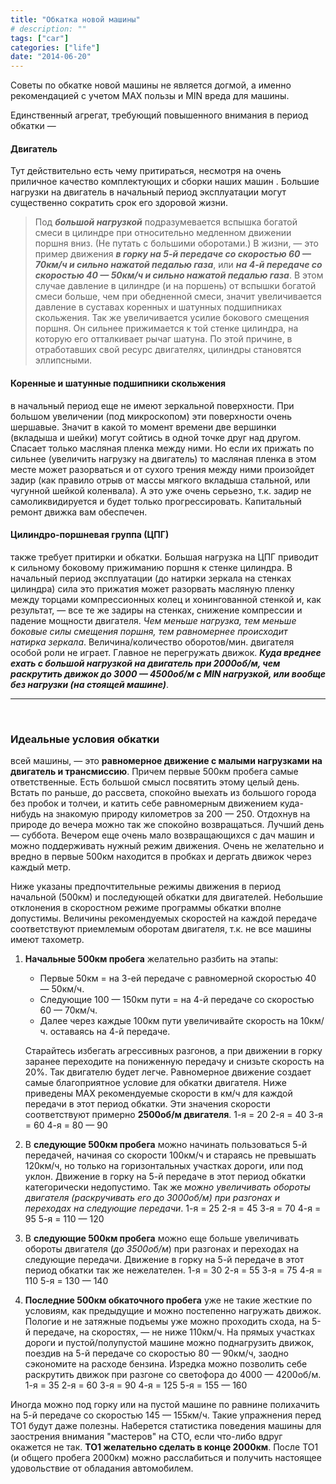 ```yaml
---
title: "Обкатка новой машины"
# description: ""
tags: ["car"]
categories: ["life"]
date: "2014-06-20"
---
```


Советы по обкатке новой машины не является догмой, а именно рекомендацией с учетом МАХ пользы и MIN вреда для машины.
<!-- Read more -->

Единственный агрегат, требующий повышенного внимания в период обкатки —
#### Двигатель
Тут действительно есть чему притираться, несмотря на очень приличное качество комплектующих и сборки наших машин . Большие нагрузки на двигатель в начальный период эксплуатации могут существенно сократить срок его здоровой жизни.

> Под ***большой нагрузкой*** подразумевается вспышка богатой смеси в цилиндре при относительно медленном движении поршня вниз. (Не путать с большими оборотами.) В жизни, — это пример движения ***в горку на 5-й передаче со скоростью 60 — 70км/ч и сильно нажатой педалью газа***, или ***на 4-й передаче со скоростью 40 — 50км/ч и сильно нажатой педалью газа***. В этом случае давление в цилиндре (и на поршень) от вспышки богатой смеси больше, чем при обедненной смеси, значит увеличивается давление в суставах коренных и шатунных подшипниках скольжения. Так же увеличивается усилие бокового смещения поршня. Он сильнее прижимается к той стенке цилиндра, на которую его отталкивает рычаг шатуна. По этой причине, в отработавших свой ресурс двигателях, цилиндры становятся эллипсными.

#### Коренные и шатунные подшипники скольжения
в начальный период еще не имеют зеркальной поверхности.
При большом увеличении (под микроскопом) эти поверхности очень шершавые. Значит в какой то момент времени две вершинки (вкладыша и шейки) могут сойтись в одной точке друг над другом. Спасает только масляная пленка между ними. Но если их прижать по сильнее (увеличить нагрузку на двигатель) то масляная пленка в этом месте может разорваться и от сухого трения между ними произойдет задир (как правило отрыв от массы мягкого вкладыша стальной, или чугунной шейкой коленвала). А это уже очень серьезно, т.к. задир не самоликвидируется и будет только прогрессировать. Капитальный ремонт движка вам обеспечен.

#### Цилиндро-поршневая группа (ЦПГ)
также требует притирки и обкатки.
Большая нагрузка на ЦПГ приводит к сильному боковому прижиманию поршня к стенке цилиндра. В начальный период эксплуатации (до натирки зеркала на стенках цилиндра) сила это прижатия может разорвать масляную пленку между торцами компрессионных колец и хонингованной стенкой и, как результат, — все те же задиры на стенках, снижение компрессии и падение мощности двигателя. *Чем меньше нагрузка, тем меньше боковые силы смещения поршня, тем равномернее происходит натирка зеркала*. Величина/количество оборотов/мин. двигателя особой роли не играет. Главное не перегружать движок. ***Куда вреднее ехать с большой нагрузкой на двигатель при 2000об/м, чем раскрутить движок до 3000 — 4500об/м с MIN нагрузкой, или вообще без нагрузки (на стоящей машине)***.

---
<br>

### Идеальные условия обкатки
всей машины, — это **равномерное движение с малыми нагрузками на двигатель и трансмиссию**.
Причем первые 500км пробега самые ответственные. Есть большой смысл посвятить этому целый день. Встать по раньше, до рассвета, спокойно выехать из большого города без пробок и толчеи, и катить себе равномерным движением куда-нибудь на знакомую природу километров за 200 — 250. Отдохнув на природе до вечера можно так же спокойно возвращаться. Лучший день — суббота. Вечером еще очень мало возвращающихся с дач машин и можно поддерживать нужный режим движения. Очень не желательно и вредно в первые 500км находится в пробках и дергать движок через каждый метр.

Ниже указаны предпочтительные режимы движения в период начальной (500км) и последующей обкатки для двигателей. Небольшие отклонения в скоростном режиме программы обкатки вполне допустимы. Величины рекомендуемых скоростей на каждой передаче соответствуют приемлемым оборотам двигателя, т.к. не все машины имеют тахометр.

1. **Начальные 500км пробега** желательно разбить на этапы:
	* Первые 50км = на 3-ей передаче с равномерной скоростью 40 — 50км/ч.
	* Следующие 100 — 150км пути = на 4-й передаче со скоростью 60 — 70км/ч.
	* Далее через каждые 100км пути увеличивайте скорость на 10км/ч. оставаясь на 4-й передаче.

	Старайтесь избегать агрессивных разгонов, а при движении в горку заранее переходите на пониженную передачу и снизьте скорость на 20%. Так двигателю будет легче. Равномерное движение создает самые благоприятное условие для обкатки двигателя. Ниже приведены МАХ рекомендуемые скорости в км/ч для каждой передачи в этот период обкатки. Эти значения скорости соответствуют примерно **2500об/м двигателя**.
	1-я = 20
	2-я = 40
	3-я = 60
	4-я = 80 — 90

2. В **следующие 500км пробега** можно начинать пользоваться 5-й передачей, начиная со скорости 100км/ч и стараясь не превышать 120км/ч, но только на горизонтальных участках дороги, или под уклон. Движение в горку на 5-й передаче в этот период обкатки категорически недопустимо. Так же *можно увеличивать обороты двигателя (раскручивать его до 3000об/м) при разгонах и переходах на следующие передачи*.
1-я = 25
2-я = 45
3-я = 70
4-я = 95
5-я = 110 — 120

3. В **следующие 500км пробега** можно еще больше увеличивать обороты двигателя (*до 3500об/м*) при разгонах и переходах на следующие передачи. Движение в горку на 5-й передаче в этот период обкатки так же нежелателен.
1-я = 30
2-я = 55
3-я = 75
4-я = 110
5-я = 130 — 140

4. **Последние 500км обкаточного пробега** уже не такие жесткие по условиям, как предыдущие и можно постепенно нагружать движок. Пологие и не затяжные подъемы уже можно проходить схода, на 5-й передаче, на скоростях, — не ниже 110км/ч. На прямых участках дороги и пустой/полупустой машине можно поднагрузить движок, поездив на 5-й передаче со скоростью 80 — 90км/ч, заодно сэкономите на расходе бензина. Изредка можно позволить себе раскрутить движок при разгоне со светофора до 4000 — 4200об/м.
1-я = 35
2-я = 60
3-я = 90
4-я = 125
5-я = 155 — 160

Иногда можно под горку или на пустой машине по равнине полихачить на 5-й передаче со скоростью 145 — 155км/ч. Такие упражнения перед ТО1 будут даже полезны. Наберется статистика поведения машины для заострения внимания "мастеров" на СТО, если что-либо вдруг окажется не так. **ТО1 желательно сделать в конце 2000км**. После ТО1 (и общего пробега 2000км) можно расслабиться и получить настоящее удовольствие от обладания автомобилем.

